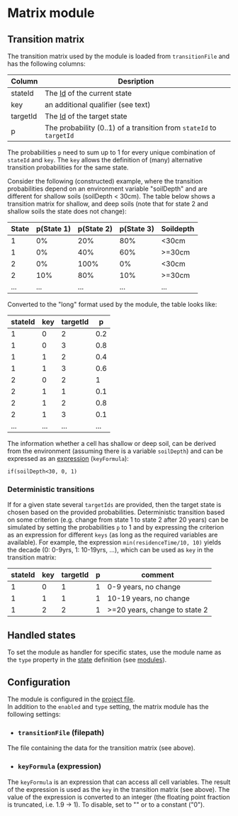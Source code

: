 # Matrix module

## Transition matrix

The transition matrix used by the module is loaded from `transitionFile` and has the following columns:

Column | Desription
-------| ----------
stateId | The [Id](states.md) of the current state
key | an additional qualifier (see text)
targetId | The [Id](states.md) of the target state
p | The probability (0..1) of a transition from `stateId` to `targetId` 

The probabilities `p` need to sum up to 1 for every unique combination of `stateId` and `key`. The `key`
allows the definition of (many) alternative transition probabilities for the same state. 

Consider the following (constructed) example, where the transition probabilities depend on 
an environment variable "soilDepth" and are different for shallow soils (soilDepth < 30cm).
The table below shows a transition matrix for shallow, and deep soils (note that for state 2 and 
shallow soils the state does not change):

State | p(State 1) | p(State 2) | p(State 3) | Soildepth
------| ----------- | ---------| ----------- | ---------
1 | 0% | 20% | 80% | <30cm
1 | 0%  | 40% | 60% | >=30cm
2 | 0% | 100% | 0% | <30cm
2 | 10% | 80% | 10% | >=30cm
...|...|...|...|... 

Converted to the "long" format used by the module, the table looks like:

stateId | key | targetId | p
--------| ----|-----|-----
1 | 0 | 2 | 0.2
1 | 0 | 3 | 0.8
1 | 1 | 2 | 0.4
1 | 1 | 3 | 0.6
2 | 0 | 2 | 1
2 | 1 | 1 | 0.1
2 | 1 | 2 | 0.8
2 | 1 | 3 | 0.1
...|...|...|...

The information whether a cell has shallow or deep soil, can be derived from the environment 
(assuming there is a variable `soilDepth`) and can be expressed as an 
[expression](variables.md) (`keyFormula`): 

`if(soilDepth<30, 0, 1)`

### Deterministic transitions
If for a given state several `targetIds` are provided, then the target state is chosen based on the
provided probabilities. Deterministic transition based on some criterion (e.g. change from state
1 to state 2 after 20 years) can be simulated by setting the probabilities `p` to 1 and by expressing 
the criterion as an expression for different `keys` (as long as the required variables are available). 
For example, the expression `min(residenceTime/10, 10)` yields the decade (0: 0-9yrs, 1: 10-19yrs, ...), 
which can be used as `key` in the transition matrix:

stateId | key | targetId | p | comment
--------| ----|-----|----- | --------
1 | 0 | 1 | 1 | 0-9 years, no change
1 | 1 | 1 | 1 | 10-19 years, no change
1 | 2 | 2 | 1 | >=20 years, change to state 2

## Handled states
To set the module as handler for specific states, use the module name as the `type` property in the
[state](states.md) definition (see [modules](modules.md)).

## Configuration

The module is configured in the [project file](project_file.md).  
In addition to the `enabled` and `type` setting, the matrix module has the following settings:

* ### `transitionFile` (filepath)
The file containing the data for the transition matrix (see above).

* ### `keyFormula` (expression)
The `keyFormula` is an expression that can access all cell variables. The result of the expression
is used as the `key` in the transition matrix (see above). The value of the expression is converted
to an integer (the floating point fraction is truncated, i.e. 1.9 -> 1). To disable, set to "" or to a
constant ("0").
